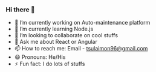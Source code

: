 ### Hi there 👋
- 🔭 I’m currently working on Auto-maintenance platform
- 🌱 I’m currently learning Node.js
- 👯 I’m looking to collaborate on cool stuffs
- 💬 Ask me about React or Angular
- 📫 How to reach me: Email - tsulaimon96@gmail.com
- 😄 Pronouns: He/His
- ⚡ Fun fact: I do lots of stuffs
